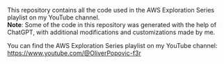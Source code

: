 This repository contains all the code used in the AWS Exploration Series playlist on my YouTube channel.  
**Note**: Some of the code in this repository was generated with the help of ChatGPT, with additional modifications and customizations made by me.

You can find the AWS Exploration Series playlist on my YouTube channel: https://www.youtube.com/@OliverPopovic-f3r
